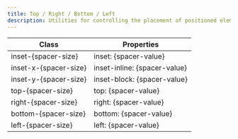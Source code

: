```yaml
---
title: Top / Right / Bottom / Left
description: Utilities for controlling the placement of positioned elements.
---
```

<div>
	<table-helper property="spacers" title="Spacing & Spacing-dynamic"></table-helper>
    <div class="max-h-288 overflow-y-auto mb-32">
		<table class="vv-table">
			<thead class="sticky z-sticky top-0 bg-surface-1">
				<tr>
					<th>
						Class
					</th>
					<th>
						Properties
					</th>
				</tr>
			</thead>
			<tbody class="align-baseline">
				<tr>
					<td translate="no" class="font-mono text-accent whitespace-wrap">
						inset-{spacer-size}
					</td>
					<td translate="no" class="font-mono text-info whitespace-wrap">
						inset: {spacer-value}
					</td>
				</tr>
				<tr>
					<td translate="no" class="font-mono text-accent whitespace-wrap">
						inset-x-{spacer-size}
					</td>
					<td translate="no" class="font-mono text-info whitespace-wrap">
						inset-inline: {spacer-value}
					</td>
				</tr>
				<tr>
					<td translate="no" class="font-mono text-accent whitespace-wrap">
						inset-y-{spacer-size}
					</td>
					<td translate="no" class="font-mono text-info whitespace-wrap">
						inset-block: {spacer-value}
					</td>
				</tr>
				<tr>
					<td translate="no" class="font-mono text-accent whitespace-wrap">
						top-{spacer-size}
					</td>
					<td translate="no" class="font-mono text-info whitespace-wrap">
						top: {spacer-value}
					</td>
				</tr>
				<tr>
					<td translate="no" class="font-mono text-accent whitespace-wrap">
						right-{spacer-size}
					</td>
					<td translate="no" class="font-mono text-info whitespace-wrap">
						right: {spacer-value}
					</td>
				</tr>
				<tr>
					<td translate="no" class="font-mono text-accent whitespace-wrap">
						bottom-{spacer-size}
					</td>
					<td translate="no" class="font-mono text-info whitespace-wrap">
						bottom: {spacer-value}
					</td>
				</tr>
				<tr>
					<td translate="no" class="font-mono text-accent whitespace-wrap">
						left-{spacer-size}
					</td>
					<td translate="no" class="font-mono text-info whitespace-wrap">
						left: {spacer-value}
					</td>
				</tr>
			</tbody>
		</table>
	</div>
</div>